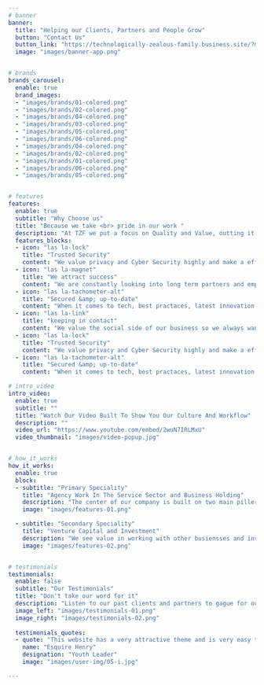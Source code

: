 ```yaml
---
# banner
banner:
  title: "Helping our Clients, Partners and People Grow"
  button: "Contact Us"
  button_link: "https://technologically-zealous-family.business.site/?m=true"
  image: "images/banner-app.png"


# brands
brands_carousel:
  enable: true
  brand_images:
  - "images/brands/01-colored.png"
  - "images/brands/02-colored.png"
  - "images/brands/04-colored.png"
  - "images/brands/03-colored.png"
  - "images/brands/05-colored.png"
  - "images/brands/06-colored.png"
  - "images/brands/04-colored.png"
  - "images/brands/02-colored.png"
  - "images/brands/01-colored.png"
  - "images/brands/06-colored.png"
  - "images/brands/05-colored.png"


# features
features:
  enable: true
  subtitle: "Why Choose us"
  title: "Because we take <br> pride in our work "
  description: "At TZF we put a focus on Quality and Value, outting it at the centre of our operations and culture and we make promises to all of our clients, customers and partners such as."
  features_blocks:
  - icon: "las la-lock"
    title: "Trusted Security"
    content: "We value privacy and Cyber Security highly and make a effort to ensure all levels of tzf is fully secure for your piece of mind and our safety"
  - icon: "las la-magnet"
    title: "We attract success"
    content: "We are constantly looking into long term partners and employees who can help bolster the success ad expantion of our company as we endevor to provide upmost value to every indididual that hands us even a dollar"
  - icon: "las la-tachometer-alt"
    title: "Secured &amp; up-to-date"
    content: "When it comes to tech, best practaces, latest innovation and potential ideas that can benefit both sides equally"
  - icon: "las la-link"
    title: "keeping in contact"
    content: "We value the social side of our business so we always want to keep in contact with you as we also value transparency the most, communication solves many problems and we stand by that belief so ask us whatever you want!"
  - icon: "las la-lock"
    title: "Trusted Security"
    content: "We value privacy and Cyber Security highly and make a effort to ensure all levels of tzf is fully secure for your piece of mind and our safety"
  - icon: "las la-tachometer-alt"
    title: "Secured &amp; up-to-date"
    content: "When it comes to tech, best practaces, latest innovation and potential ideas that can benefit both sides equally"

# intro_video
intro_video:   
  enable: true
  subtitle: ""
  title: "Watch Our Video Built To Show You Our Culture And Workflow"
  description: ""
  video_url: "https://www.youtube.com/embed/2wuN7IRLMxU"
  video_thumbnail: "images/video-popup.jpg"


# how_it_works
how_it_works:   
  enable: true
  block:
  - subtitle: "Primary Speciality"
    title: "Agency Work In The Service Sector and Business Holding"
    description: "The center of our company is built on two main pillers, Creativity and Money. Through that we can create a unique and valuable experiance of both digital and real life products and services as well ad making sure it is both valuable enough for you to happily purchase what we have to offer."
    image: "images/features-01.png"

  - subtitle: "Secondary Speciality"
    title: "Venture Capital and Investment"
    description: "We see value in working with other busiensses and investing in their sucess with a profit to us as a investor, as well as partnering with other companies and freelancers for mutual benefit and support!"
    image: "images/features-02.png"


# testimonials
testimonials:   
  enable: false
  subtitle: "Our Testimonials"
  title: "Don't take our word for it"
  description: "Listen to our past clients and partners to gague for ourself if we are the right choice worthy of an inquiry"
  image_left: "images/testimonials-01.png"
  image_right: "images/testimonials-02.png"
  
  testimonials_quotes:
  - quote: "This website has a very attractive theme and is very easy to navigate. Great Job"
    name: "Esquire Henry"
    designation: "Youth Leader"
    image: "images/user-img/05-i.jpg"

---
```

